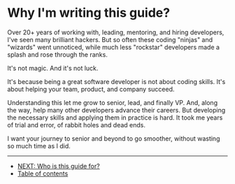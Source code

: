 # Why I'm writing this guide?

Over 20+ years of working with, leading, mentoring, and hiring developers, I've seen many brilliant hackers. But so often these coding "ninjas" and "wizards" went unnoticed, while much less "rockstar" developers made a splash and rose through the ranks.

It's not magic. And it's not luck.

It's because being a great software developer is not about coding skills. It's about helping your team, product, and company succeed.

Understanding this let me grow to senior, lead, and finally VP. And, along the way, help many other developers advance their careers. But developing the necessary skills and applying them in practice is hard. It took me years of trial and error, of rabbit holes and dead ends.

I want your journey to senior and beyond to go smoother, without wasting so much time as I did.

---

* [NEXT: Who is this guide for?](who_is_it_for.md)
* [Table of contents](https://github.com/CrazyGoodGuides/TrueSeniorDev#intro)

